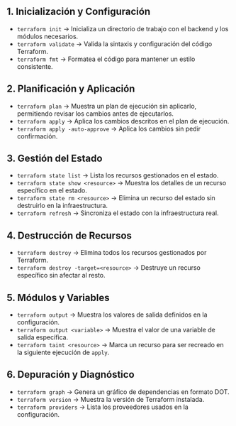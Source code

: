 ## 1. Inicialización y Configuración
- `terraform init` → Inicializa un directorio de trabajo con el backend y los módulos necesarios.
- `terraform validate` → Valida la sintaxis y configuración del código Terraform.
- `terraform fmt` → Formatea el código para mantener un estilo consistente.

## 2. Planificación y Aplicación
- `terraform plan` → Muestra un plan de ejecución sin aplicarlo, permitiendo revisar los cambios antes de ejecutarlos.
- `terraform apply` → Aplica los cambios descritos en el plan de ejecución.
- `terraform apply -auto-approve` → Aplica los cambios sin pedir confirmación.

## 3. Gestión del Estado
- `terraform state list` → Lista los recursos gestionados en el estado.
- `terraform state show <resource>` → Muestra los detalles de un recurso específico en el estado.
- `terraform state rm <resource>` → Elimina un recurso del estado sin destruirlo en la infraestructura.
- `terraform refresh` → Sincroniza el estado con la infraestructura real.

## 4. Destrucción de Recursos
- `terraform destroy` → Elimina todos los recursos gestionados por Terraform.
- `terraform destroy -target=<resource>` → Destruye un recurso específico sin afectar al resto.

## 5. Módulos y Variables
- `terraform output` → Muestra los valores de salida definidos en la configuración.
- `terraform output <variable>` → Muestra el valor de una variable de salida específica.
- `terraform taint <resource>` → Marca un recurso para ser recreado en la siguiente ejecución de `apply`.

## 6. Depuración y Diagnóstico
- `terraform graph` → Genera un gráfico de dependencias en formato DOT.
- `terraform version` → Muestra la versión de Terraform instalada.
- `terraform providers` → Lista los proveedores usados en la configuración.
